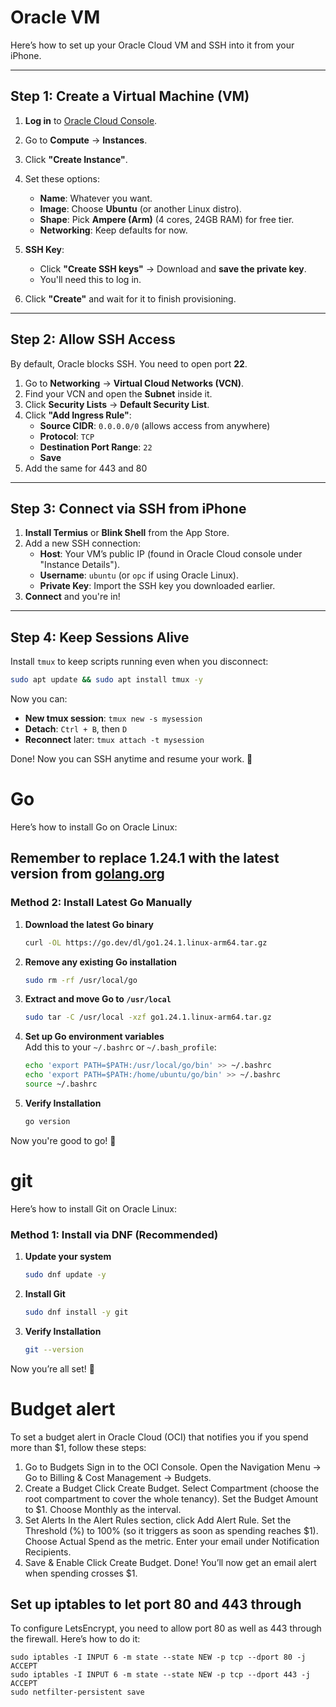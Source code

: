 # Oracle VM

Here’s how to set up your Oracle Cloud VM and SSH into it from your iPhone.

---

## **Step 1: Create a Virtual Machine (VM)**
1. **Log in** to [Oracle Cloud Console](https://cloud.oracle.com).
2. Go to **Compute** → **Instances**.
3. Click **"Create Instance"**.
4. Set these options:
    - **Name**: Whatever you want.
    - **Image**: Choose **Ubuntu** (or another Linux distro).
    - **Shape**: Pick **Ampere (Arm)** (4 cores, 24GB RAM) for free tier.
    - **Networking**: Keep defaults for now.
5. **SSH Key**:
    - Click **"Create SSH keys"** → Download and **save the private key**.
    - You'll need this to log in.

6. Click **"Create"** and wait for it to finish provisioning.

---

## **Step 2: Allow SSH Access**
By default, Oracle blocks SSH. You need to open port **22**.

1. Go to **Networking** → **Virtual Cloud Networks (VCN)**.
2. Find your VCN and open the **Subnet** inside it.
3. Click **Security Lists** → **Default Security List**.
4. Click **"Add Ingress Rule"**:
    - **Source CIDR**: `0.0.0.0/0` (allows access from anywhere)
    - **Protocol**: `TCP`
    - **Destination Port Range**: `22`
    - **Save**
5. Add the same for 443 and 80

---

## **Step 3: Connect via SSH from iPhone**
1. **Install Termius** or **Blink Shell** from the App Store.
2. Add a new SSH connection:
    - **Host**: Your VM’s public IP (found in Oracle Cloud console under "Instance Details").
    - **Username**: `ubuntu` (or `opc` if using Oracle Linux).
    - **Private Key**: Import the SSH key you downloaded earlier.
3. **Connect** and you're in!

---

## **Step 4: Keep Sessions Alive**
Install `tmux` to keep scripts running even when you disconnect:
```bash
sudo apt update && sudo apt install tmux -y
```
Now you can:
- **New tmux session**: `tmux new -s mysession`
- **Detach**: `Ctrl + B`, then `D`
- **Reconnect** later: `tmux attach -t mysession`

Done! Now you can SSH anytime and resume your work. 🚀

# Go

Here’s how to install Go on Oracle Linux:

## Remember to replace 1.24.1 with the latest version from [golang.org](https://golang.org/dl/)

### **Method 2: Install Latest Go Manually**
1. **Download the latest Go binary**
   ```sh
   curl -OL https://go.dev/dl/go1.24.1.linux-arm64.tar.gz
   ```
2. **Remove any existing Go installation**
   ```sh
   sudo rm -rf /usr/local/go
   ```
3. **Extract and move Go to `/usr/local`**
   ```sh
   sudo tar -C /usr/local -xzf go1.24.1.linux-arm64.tar.gz
   ```
4. **Set up Go environment variables**  
   Add this to your `~/.bashrc` or `~/.bash_profile`:
   ```sh
   echo 'export PATH=$PATH:/usr/local/go/bin' >> ~/.bashrc
   echo 'export PATH=$PATH:/home/ubuntu/go/bin' >> ~/.bashrc
   source ~/.bashrc
   ```
5. **Verify Installation**
   ```sh
   go version
   ```

Now you're good to go! 🚀


# git

Here’s how to install Git on Oracle Linux:

### **Method 1: Install via DNF (Recommended)**
1. **Update your system**
   ```sh
   sudo dnf update -y
   ```
2. **Install Git**
   ```sh
   sudo dnf install -y git
   ```
3. **Verify Installation**
   ```sh
   git --version
   ```

Now you’re all set! 🎯

# Budget alert

To set a budget alert in Oracle Cloud (OCI) that notifies you if you spend more than $1, follow these steps:

1. Go to Budgets
   Sign in to the OCI Console.
   Open the Navigation Menu → Go to Billing & Cost Management → Budgets.
2. Create a Budget
   Click Create Budget.
   Select Compartment (choose the root compartment to cover the whole tenancy).
   Set the Budget Amount to $1.
   Choose Monthly as the interval.
3. Set Alerts
   In the Alert Rules section, click Add Alert Rule.
   Set the Threshold (%) to 100% (so it triggers as soon as spending reaches $1).
   Choose Actual Spend as the metric.
   Enter your email under Notification Recipients.
4. Save & Enable
   Click Create Budget.
   Done! You’ll now get an email alert when spending crosses $1.

## Set up iptables to let port 80 and 443 through

To configure LetsEncrypt, you need to allow port 80 as well as 443 through the firewall. Here’s how to do it:

```
sudo iptables -I INPUT 6 -m state --state NEW -p tcp --dport 80 -j ACCEPT
sudo iptables -I INPUT 6 -m state --state NEW -p tcp --dport 443 -j ACCEPT
sudo netfilter-persistent save
```

